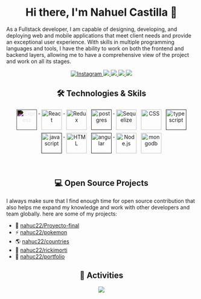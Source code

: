 
<h1 align="center">Hi there, I'm Nahuel Castilla 👋</h1>

As a Fullstack developer, I am capable of designing, developing, and deploying web and mobile applications that meet client needs and provide an exceptional user experience. With skills in multiple programming languages and tools, I have the ability to work on both the frontend and backend layers, allowing me to have a comprehensive view of the project and work on all its stages.

<p align="center"> 
 <a href="https://instagram.com/nahucastilla_" alt="Instagram">
  <img src="https://img.shields.io/badge/instagram-red?style=for-the-badge&logoColor=white&logo=instagram" alt="Instagram">
</a>
 <a href="https://github.com/nahuc22" alt="nahuel castilla github">
   <img src="https://img.shields.io/badge/%20-GitHub-black?logo=GitHub&logoColor=white&style=for-the-badge" />
 </a>
 <a href="https://www.linkedin.com/in/nahuel-castilla-dev" alt="nahuel castilla's linkedin">
   <img src="https://img.shields.io/badge/%20-LinkedIn-%230A66C2?logo=linkedin&logoColor=white&style=for-the-badge&link=https://www.linkedin.com/in/nahuel-castilla-dev" />
 </a>
 <a href="https://mehdihadeli.netlify.app" alt="mehdi hadeli's blog">
   <img src="tps://img.shields.io/badge/%20-Blog-%23FF5722?logo=blogger&logoColor=white&style=for-the-badge" />
 </a>
 <a>
   <img src="https://komarev.com/ghpvc/?username=nahuc22&color=ff69b4&style=for-the-badge" />
 </a>
</p>

<h2 align="center">🛠 Technologies & Skils</h2>

<p align="center">
    <a href="https://expressjs.com/es/">
    <img src="https://cdn.jsdelivr.net/gh/devicons/devicon/icons/express/express-original-wordmark.svg" alt="Express" width="54" height="54" style="vertical-align:top; margin:4px; filter: invert(1);">
    </a>
    <a href="https://es.react.dev/">
        <img src="https://cdn.jsdelivr.net/gh/devicons/devicon/icons/react/react-original.svg" alt="React" width="54" height="54" style="vertical-align:top; margin:4px;">
    </a>
    <img src="https://cdn.jsdelivr.net/gh/devicons/devicon/icons/redux/redux-original.svg" alt="Redux" width="54" height="54" style="vertical-align:top; margin:4px;">
    <a href="">
        <img src="https://cdn.jsdelivr.net/gh/devicons/devicon/icons/postgresql/postgresql-original-wordmark.svg"
            width="54" height="54" alt="postgres" style="vertical-align:top; margin:4px">
    </a>
    <img src="https://cdn.jsdelivr.net/gh/devicons/devicon/icons/sequelize/sequelize-original-wordmark.svg" alt="Sequelize" width="54" height="54" style="vertical-align:top; margin:4px;">
    <img src="https://cdn.jsdelivr.net/gh/devicons/devicon/icons/css3/css3-original-wordmark.svg" alt="CSS" width="54" height="54" style="vertical-align:top; margin:4px;">
    <a href="">
        <img src="https://cdn.jsdelivr.net/gh/devicons/devicon/icons/typescript/typescript-original.svg"
            alt="typescript" width="54" height="54" style="vertical-align:top; margin:4px;">
    </a>
    <a href="">
        <img src="https://cdn.jsdelivr.net/gh/devicons/devicon/icons/javascript/javascript-original.svg" width="54"
            height="54" alt="javascript" style="vertical-align:top; margin:4px">
    </a>
    <img src="https://cdn.jsdelivr.net/gh/devicons/devicon/icons/html5/html5-original-wordmark.svg" alt="HTML" width="54" height="54" style="vertical-align:top; margin:4px;">
    <a href="">
        <img src="https://cdn.jsdelivr.net/gh/devicons/devicon/icons/angularjs/angularjs-original.svg" width="54"
            height="54" alt="angular" style="vertical-align:top; margin:4px">
    </a>
    <a>
    <img src="https://cdn.jsdelivr.net/gh/devicons/devicon/icons/nodejs/nodejs-original-wordmark.svg" alt="Node.js" width="54" height="54" style="vertical-align:top; margin:4px;">
    </a>
    <a href="https://www.mongodb.com/">
        <img src="https://cdn.jsdelivr.net/gh/devicons/devicon/icons/mongodb/mongodb-original-wordmark.svg" width="54"
            height="54" alt="mongodb" style="vertical-align:top; margin:4px;">
    </a>
</p>

<br/>

<h2 align="center">💻 Open Source Projects</h2>

<p align="left">
  I always make sure that I find enough time for open source contribution that also helps me expand my knowledge and work with other developers and team globally. here are some of my projects:
</p>

- 🚀 [nahuc22/Proyecto-final](https://github.com/nahuc22/Proyecto-final)
- ⚡ [nahuc22/pokemon](https://github.com/nahuc22/pokemon)
- 🌎 [nahuc22/countries](https://github.com/nahuc22/countries)
- 🧪 [nahuc22/rickimorti](https://github.com/nahuc22/rickimorti)
- 📁 [nahuc22/portfolio](https://github.com/nahuc22/portfolio)

<h2 align="center">🚀 Activities</h2>
<p align="center">
  <a href="#" alt="nahuel castilla's github stats"><img src="https://github-readme-stats.vercel.app/api?username=nahuc22" /></a>
</p>
